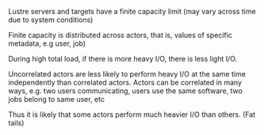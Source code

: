 Lustre servers and targets have a finite capacity limit (may vary across time due to system conditions)

Finite capacity is distributed across actors, that is, values of specific metadata, e.g user, job)

During high total load, if there is more heavy I/O, there is less light I/O.

Uncorrelated actors are less likely to perform heavy I/O at the same time independently than correlated actors.
Actors can be correlated in many ways, e.g. two users communicating, users use the same software, two jobs belong to same user, etc

Thus it is likely that some actors perform much heavier I/O than others.
(Fat tails)
